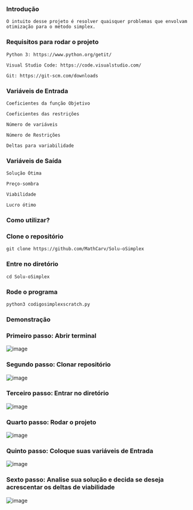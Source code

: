 ### Introdução
```
O intuito desse projeto é resolver quaisquer problemas que envolvam otimização para o método simplex.
```
### Requisitos para rodar o projeto
```
Python 3: https://www.python.org/getit/
```
```
Visual Studio Code: https://code.visualstudio.com/
```
```
Git: https://git-scm.com/downloads
```
### Variáveis de Entrada
```
Coeficientes da função Objetivo
```
```
Coeficientes das restrições
```
```
Número de variáveis 
```
```
Número de Restrições
```
```
Deltas para variabilidade
```
### Variáveis de Saída
```
Solução Ótima
```
```
Preço-sombra
```
```
Viabilidade
```
```
Lucro ótimo
```
### Como utilizar?
### Clone o repositório
```
git clone https://github.com/MathCarv/Solu-oSimplex
```
### Entre no diretório
```
cd Solu-oSimplex
```
### Rode o programa
```
python3 codigosimplexscratch.py
```


### Demonstração
### Primeiro passo: Abrir terminal
![image](https://github.com/MathCarv/Solu-oSimplex/assets/96321313/d1542a5f-89f3-4c74-9ae6-125209a68642)
### Segundo passo: Clonar repositório
![image](https://github.com/MathCarv/Solu-oSimplex/assets/96321313/5845e06d-4a67-46e5-9133-d775094bad11)
### Terceiro passo: Entrar no diretório
![image](https://github.com/MathCarv/Solu-oSimplex/assets/96321313/db724da5-dfda-43f9-b6bd-be461784f08d)
### Quarto passo: Rodar o projeto
![image](https://github.com/MathCarv/Solu-oSimplex/assets/96321313/62d5de57-18e1-4451-9eaf-804f37ea93b1)
### Quinto passo: Coloque suas variáveis de Entrada
![image](https://github.com/MathCarv/Solu-oSimplex/assets/96321313/5ec3c9ea-2cd7-4d42-bbf2-c03298405a27)
### Sexto passo: Analise sua solução e decida se deseja acrescentar os deltas de viabilidade
![image](https://github.com/MathCarv/Solu-oSimplex/assets/96321313/abfafb27-3d99-459d-9fc8-4f8ea32675d1)



